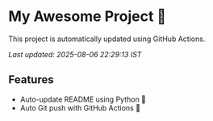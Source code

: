 # My Awesome Project 🚀

This project is automatically updated using GitHub Actions.

_Last updated: 2025-08-06 22:29:13 IST_

## Features
- Auto-update README using Python 🐍
- Auto Git push with GitHub Actions 🤖

